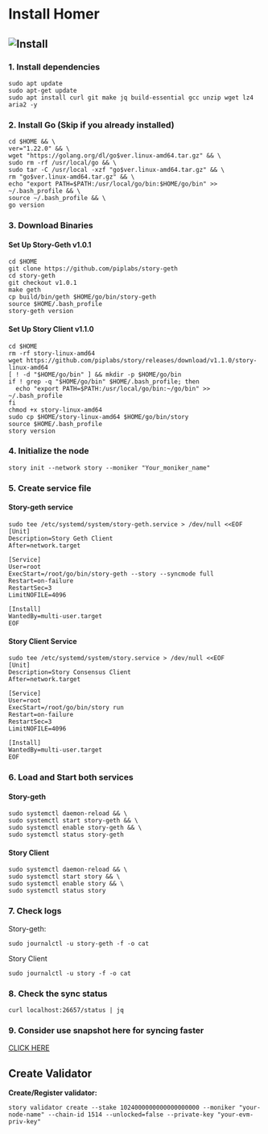 # Install Homer

## ![Install](https://img.shields.io/badge/Net_work-Story_Homer-red)

### 1. Install dependencies
```
sudo apt update
sudo apt-get update
sudo apt install curl git make jq build-essential gcc unzip wget lz4 aria2 -y
```
### 2. Install Go (Skip if you already installed)
```
cd $HOME && \
ver="1.22.0" && \
wget "https://golang.org/dl/go$ver.linux-amd64.tar.gz" && \
sudo rm -rf /usr/local/go && \
sudo tar -C /usr/local -xzf "go$ver.linux-amd64.tar.gz" && \
rm "go$ver.linux-amd64.tar.gz" && \
echo "export PATH=$PATH:/usr/local/go/bin:$HOME/go/bin" >> ~/.bash_profile && \
source ~/.bash_profile && \
go version
```
### 3. Download Binaries
#### Set Up Story-Geth v1.0.1
```
cd $HOME
git clone https://github.com/piplabs/story-geth
cd story-geth
git checkout v1.0.1
make geth
cp build/bin/geth $HOME/go/bin/story-geth
source $HOME/.bash_profile
story-geth version
```
#### Set Up Story Client v1.1.0
```
cd $HOME
rm -rf story-linux-amd64
wget https://github.com/piplabs/story/releases/download/v1.1.0/story-linux-amd64
[ ! -d "$HOME/go/bin" ] && mkdir -p $HOME/go/bin
if ! grep -q "$HOME/go/bin" $HOME/.bash_profile; then
  echo "export PATH=$PATH:/usr/local/go/bin:~/go/bin" >> ~/.bash_profile
fi
chmod +x story-linux-amd64
sudo cp $HOME/story-linux-amd64 $HOME/go/bin/story
source $HOME/.bash_profile
story version
```
### 4. Initialize the node
```
story init --network story --moniker "Your_moniker_name"
```
### 5. Create service file
#### Story-geth service
```
sudo tee /etc/systemd/system/story-geth.service > /dev/null <<EOF
[Unit]
Description=Story Geth Client
After=network.target

[Service]
User=root
ExecStart=/root/go/bin/story-geth --story --syncmode full
Restart=on-failure
RestartSec=3
LimitNOFILE=4096

[Install]
WantedBy=multi-user.target
EOF
```
#### Story Client Service
```
sudo tee /etc/systemd/system/story.service > /dev/null <<EOF
[Unit]
Description=Story Consensus Client
After=network.target

[Service]
User=root
ExecStart=/root/go/bin/story run
Restart=on-failure
RestartSec=3
LimitNOFILE=4096

[Install]
WantedBy=multi-user.target
EOF
```
### 6. Load and Start both services
#### Story-geth
```
sudo systemctl daemon-reload && \
sudo systemctl start story-geth && \
sudo systemctl enable story-geth && \
sudo systemctl status story-geth
```
#### Story Client
```
sudo systemctl daemon-reload && \
sudo systemctl start story && \
sudo systemctl enable story && \
sudo systemctl status story
```
### 7. Check logs
Story-geth:
```
sudo journalctl -u story-geth -f -o cat
```
Story Client
```
sudo journalctl -u story -f -o cat
```

### 8. Check the sync status 
```
curl localhost:26657/status | jq
```

### 9. Consider use snapshot here for syncing faster

[CLICK HERE](https://spidernode.net/docs/story/snapshot)

## Create Validator
**Create/Register validator:**
```
story validator create --stake 1024000000000000000000 --moniker "your-node-name" --chain-id 1514 --unlocked=false --private-key "your-evm-priv-key"
```
